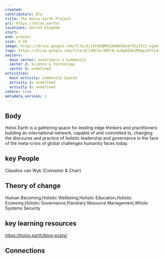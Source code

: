 ```yaml
---
created:
contributors: Ola
title: The Holos Earth Project
url: https://holos.earth/
locations: United Kingdom
start: 
end: present
size: 4-10
image: https://drive.google.com/file/d/1tPa6QMRIGKGRKh6e47FEyTTcI-w1pkmF/view?usp=drive_link
logo: https://drive.google.com/file/d/12M2Jw-DN5lB_Gu8gDGbK1M5ApzXVlka9/view?usp=drive_link
sectors:
  main sector: Governance & Community
  sector 2: Science & Technology
  sector 3: undefined
activities: 
  main activity: Community Spaces
  activity 2: undefined
  activity 3: undefined
cohere: true
metadata_version: 1
---
```



## Body

Holos Earth is a gathering space for leading edge thinkers and practitioners building an international network, capable of and committed to, changing the discourse and practice of holistic leadership and governance in the face of the meta-crisis of global challenges humanity faces today.

## key People

Claudius van Wyk (Convenor & Chair)

## Theory of change

Human Becoming,Holistic Wellbeing,Holistic Education,Holistic Economy,Holistic Governance,Planetary Resource Management,Whole Systems Security

## key learning resources

https://holos.earth/blog-posts/

## Connections





